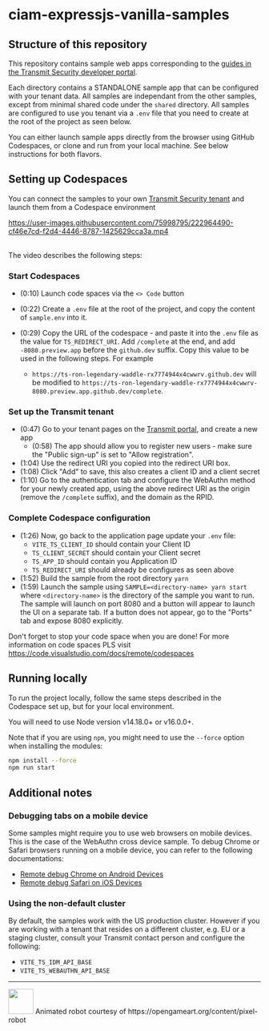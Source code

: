 # ciam-expressjs-vanilla-samples

## Structure of this repository

This repository contains sample web apps corresponding to the
[guides in the Transmit Security developer portal](https://developer.transmitsecurity.com/guides/guides_intro/).

Each directory contains a STANDALONE sample app that can be configured with your tenant data. 
All samples are independant from the other samples, except from minimal shared code under the `shared` directory.
All samples are configured to use you tenant via a `.env` file that you need to create at the root of the project as seen below.

You can either launch sample apps directly from the browser using GitHub Codespaces, or clone and
run from your local machine. See below instructions for both flavors.

## Setting up Codespaces

You can connect the samples to your own
[Transmit Security tenant](https://portal.identity.security/) and launch them from a Codespace
environment


https://user-images.githubusercontent.com/75998795/222964490-cf46e7cd-f2d4-4446-8787-1425629cca3a.mp4


<br>
The video describes the following steps:

### Start Codespaces

- (0:10) Launch code spaces via the `<> Code` button
- (0:22) Create a `.env` file at the root of the project, and copy the content of `sample.env` into it.
- (0:29) Copy the URL of the codespace - and paste it into the `.env` file as the value for `TS_REDIRECT_URI`. Add `/complete` at the end, and add `-8080.preview.app` before the `github.dev` suffix. Copy this value to be used in the following steps. For example

  - `https://ts-ron-legendary-waddle-rx7774944x4cwwrv.github.dev` will be modified to
  `https://ts-ron-legendary-waddle-rx7774944x4cwwrv-8080.preview.app.github.dev/complete`.

### Set up the Transmit tenant

- (0:47) Go to your tenant pages on the [Transmit portal](https://portal.identity.security/), and
  create a new app
  - (0:58) The app should allow you to register new users - make sure the "Public sign-up" is set to "Allow registration".
- (1:04) Use the redirect URI you copied into the redirect URI box.
- (1:08) Click "Add" to save, this also creates a client ID and a client secret
- (1:10) Go to the authentication tab and configure the WebAuthn method for your newly created app, using the above redirect URI as the origin (remove the `/complete` suffix), and the domain as the RPID.

### Complete Codespace configuration

- (1:26) Now, go back to the application page update your `.env` file:
  - `VITE_TS_CLIENT_ID` should contain your Client ID
  - `TS_CLIENT_SECRET` should contain your Client secret
  - `TS_APP_ID` should contain you Application ID
  - `TS_REDIRECT_URI` should already be configures as seen above
- (1:52) Build the sample from the root directory `yarn`
- (1:59) Launch the sample using `SAMPLE=<directory-name> yarn start` where `<directory-name>` is the directory of the sample you want to run. The sample will launch on port 8080 and a button will appear to launch the UI on a separate tab. If a button does not appear, go to the "Ports" tab and expose 8080 explicitly.

Don't forget to stop your code space when you are done! For more information on code spaces PLS
visit https://code.visualstudio.com/docs/remote/codespaces

## Running locally

To run the project locally, follow the same steps described in the Codespace set up, but for your
local environment.

You will need to use Node version v14.18.0+ or v16.0.0+.

Note that if you are using `npm`, you might need to use the `--force` option when installing the
modules:

```bash
npm install --force
npm run start
```

## Additional notes
### Debugging tabs on a mobile device

Some samples might require you to use web browsers on mobile devices. This is the case of the
WebAuthn cross device sample. To debug Chrome or Safari browsers running on a mobile device, you can
refer to the following documentations:

- [Remote debug Chrome on Android Devices](https://developer.chrome.com/docs/devtools/remote-debugging/)
- [Remote debug Safari on iOS Devices](https://webkit.org/web-inspector/enabling-web-inspector/)
  

### Using the non-default cluster

By default, the samples work with the US production cluster. However if you are working with a tenant that resides on a different cluster, e.g. EU or a staging cluster, consult your Transmit contact person and configure the following:

- `VITE_TS_IDM_API_BASE`
- `VITE_TS_WEBAUTHN_API_BASE`

---

<img src="https://user-images.githubusercontent.com/75998795/220656769-23c0ddda-cf03-4d45-94b9-9b32dd4b9750.gif" width="50" height="50"/>
Animated robot courtesy of https://opengameart.org/content/pixel-robot
